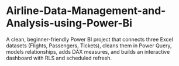 # Airline-Data-Management-and-Analysis-using-Power-Bi
A clean, beginner-friendly Power BI project that connects three Excel datasets (Flights, Passengers, Tickets), cleans them in Power Query, models relationships, adds DAX measures, and builds an interactive dashboard with RLS and scheduled refresh.
